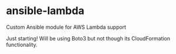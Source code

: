 # ansible-lambda
Custom Ansible module for AWS Lambda support 

Just starting!  Will be using Boto3 but not though its CloudFormation functionality. 
